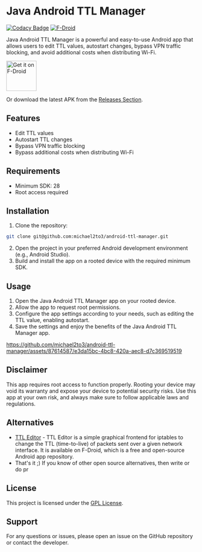 # Java Android TTL Manager
[![Codacy Badge](https://app.codacy.com/project/badge/Grade/640ef989712344a58771871c26fabd99)](https://app.codacy.com/gh/michael2to3/android-ttl-manager/dashboard?utm_source=gh&utm_medium=referral&utm_content=&utm_campaign=Badge_grade)
[![F-Droid](https://img.shields.io/badge/F--Droid-download-blue)](https://f-droid.org/packages/your.app.package.name/)

Java Android TTL Manager is a powerful and easy-to-use Android app that allows users to edit TTL values, autostart changes, bypass VPN traffic blocking, and avoid additional costs when distributing Wi-Fi. 

[<img src="https://fdroid.gitlab.io/artwork/badge/get-it-on.png"
     alt="Get it on F-Droid"
     height="80">](https://f-droid.org/packages/com.github.ttl.manager/)

Or download the latest APK from the [Releases Section](https://github.com/michael2to3/android-ttl-manager/releases/latest).

## Features

* Edit TTL values
* Autostart TTL changes
* Bypass VPN traffic blocking
* Bypass additional costs when distributing Wi-Fi

## Requirements

* Minimum SDK: 28
* Root access required

## Installation

1. Clone the repository:
```bash
git clone git@github.com:michael2to3/android-ttl-manager.git
```
2. Open the project in your preferred Android development environment (e.g., Android Studio).
3. Build and install the app on a rooted device with the required minimum SDK.

## Usage

1. Open the Java Android TTL Manager app on your rooted device.
2. Allow the app to request root permissions.
3. Configure the app settings according to your needs, such as editing the TTL value, enabling autostart.
4. Save the settings and enjoy the benefits of the Java Android TTL Manager app.

https://github.com/michael2to3/android-ttl-manager/assets/87614587/e3da15bc-4bc8-420a-aec8-d7c369519519



## Disclaimer

This app requires root access to function properly. Rooting your device may void its warranty and expose your device to potential security risks. Use this app at your own risk, and always make sure to follow applicable laws and regulations.

## Alternatives
- [TTL Editor](https://f-droid.org/packages/org.segin.ttleditor/) - TTL Editor is a simple graphical frontend for iptables to change the TTL (time-to-live) of packets sent over a given network interface. It is available on F-Droid, which is a free and open-source Android app repository.
- That's it ;)  If you know of other open source alternatives, then write or do pr

## License

This project is licensed under the [GPL License](LICENSE).

## Support

For any questions or issues, please open an issue on the GitHub repository or contact the developer.
